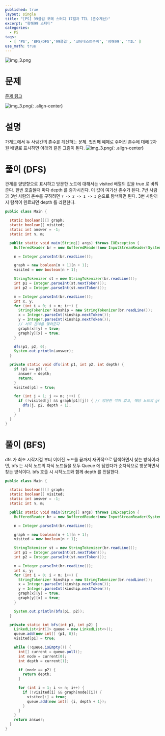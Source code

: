 ```yaml
---
published: true
layout: single
title: "[PS] 99클럽 코테 스터디 17일차 TIL (촌수계산)"
excerpt: "항해99 스터디"
categories:
  - PS
tags:
  - [ 'PS', 'BFS/DFS','99클럽', '코딩테스트준비', '항해99', 'TIL' ]
use_math: true
---
```


![img_3.png](https://zhtmr.github.io/static-files-for-posting/20240722/99club_TIL_thumbnail/%EA%B8%B0%EB%B3%B8%ED%98%951_java.png?raw=true)

# 문제 

[문제 링크](https://www.acmicpc.net/problem/2644)

![img_3.png](https://zhtmr.github.io/static-files-for-posting/20240807/ex.png?raw=true){: .align-center}

# 설명
가계도에서 두 사람간의 촌수를 계산하는 문제.
첫번째 예제로 주어진 촌수에 대해 2차원 배열로 표시하면 아래와 같은 그림이 된다.
![img_3.png](https://zhtmr.github.io/static-files-for-posting/20240807/dfs.png?raw=true){: .align-center}

# 풀이 (DFS)
관계를 양방향으로 표시하고 방문한 노드에 대해서는 visited 배열의 값을 true 로 바꿔준다.
한번 호출될때 마다 depth 를 증가시킨다. 이 값이 여기선 촌수가 된다.
7번 사람과 3번 사람의 촌수를 구하려면 `7 -> 2 -> 1 -> 3` 순으로 탐색하면 된다. 3번 사람까지 탐색이 완료되면 depth 를 리턴한다.

```java
public class Main {

  static boolean[][] graph;
  static boolean[] visited;
  static int answer = -1;
  static int n, m;

  public static void main(String[] args) throws IOException {
    BufferedReader br = new BufferedReader(new InputStreamReader(System.in));

    n = Integer.parseInt(br.readLine());

    graph = new boolean[n + 1][n + 1];
    visited = new boolean[n + 1];

    StringTokenizer st = new StringTokenizer(br.readLine());
    int p1 = Integer.parseInt(st.nextToken());
    int p2 = Integer.parseInt(st.nextToken());

    m = Integer.parseInt(br.readLine());
    int x, y;
    for (int i = 0; i < m; i++) {
      StringTokenizer kinship = new StringTokenizer(br.readLine());
      x = Integer.parseInt(kinship.nextToken());
      y = Integer.parseInt(kinship.nextToken());
      // 서로 관계를 맺어준다
      graph[x][y] = true;
      graph[y][x] = true;
    }

    dfs(p1, p2, 0);
    System.out.println(answer);
  }

  private static void dfs(int p1, int p2, int depth) {
    if (p1 == p2) {
      answer = depth;
      return;
    }
    visited[p1] = true;

    for (int j = 1; j <= n; j++) {
      if (!visited[j] && graph[p1][j]) { // 방문한 적이 없고, 해당 노드의 graph 가 true 이면 (친척관계이면) 방문
        dfs(j, p2, depth + 1);
      }
    }
  }
}
```

# 풀이 (BFS)
dfs 가 최초 시작지점 부터 이어진 노드를 끝까지 재귀적으로 탐색하면서 찾는 방식이라면, bfs 는 시작 노드의 자식 노드들을 모두 Queue 에 담았다가 순차적으로 방문하면서 찾는 방식이다.
bfs 호출 시 시작노드와 함께 depth 를 전달한다.

```java
public class Main {

  static boolean[][] graph;
  static boolean[] visited;
  static int answer = -1;
  static int n, m;

  public static void main(String[] args) throws IOException {
    BufferedReader br = new BufferedReader(new InputStreamReader(System.in));

    n = Integer.parseInt(br.readLine());

    graph = new boolean[n + 1][n + 1];
    visited = new boolean[n + 1];

    StringTokenizer st = new StringTokenizer(br.readLine());
    int p1 = Integer.parseInt(st.nextToken());
    int p2 = Integer.parseInt(st.nextToken());

    m = Integer.parseInt(br.readLine());
    int x, y;
    for (int i = 0; i < m; i++) {
      StringTokenizer kinship = new StringTokenizer(br.readLine());
      x = Integer.parseInt(kinship.nextToken());
      y = Integer.parseInt(kinship.nextToken());
      graph[x][y] = true;
      graph[y][x] = true;
    }

    System.out.println(bfs(p1, p2));
  }

  private static int bfs(int p1, int p2) {
    LinkedList<int[]> queue = new LinkedList<>();
    queue.add(new int[] {p1, 0});
    visited[p1] = true;

    while (!queue.isEmpty()) {
      int[] current = queue.poll();
      int node = current[0];
      int depth = current[1];

      if (node == p2) {
        return depth;
      }

      for (int i = 1; i <= n; i++) {
        if (!visited[i] && graph[node][i]) {
          visited[i] = true;
          queue.add(new int[] {i, depth + 1});
        }
      }
    }
    return answer;
  }
}
```